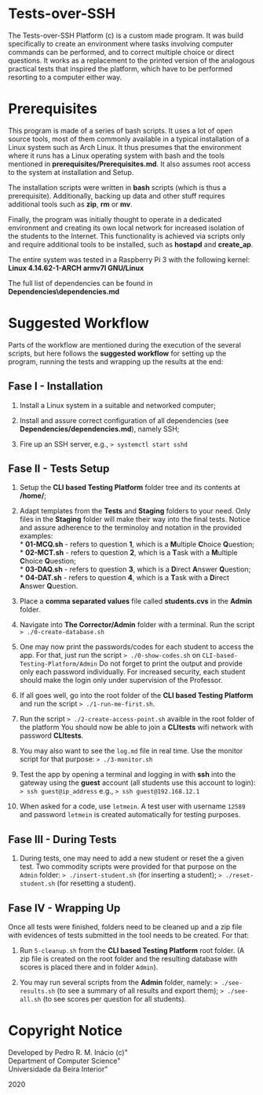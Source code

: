 #   Tests-over-SSH

  The Tests-over-SSH Platform (c) is a custom made program.
  It was build specifically to create an environment where tasks involving
  computer commands can be performed, and to correct multiple choice or direct
  questions. It works as a replacement to the printed version of the analogous
  practical tests that inspired the platform,  which have to be performed
  resorting to a computer either way.
   

#   Prerequisites

  This program is made of a series of bash scripts. It uses a lot of open 
  source tools, most of them commonly available in a typical installation of
  a Linux system such as Arch Linux. It thus presumes that the environment 
  where it runs has a Linux operating system with bash and the tools mentioned
  in **prerequisites/Prerequisites.md**. It also assumes root access to the 
  system at installation and Setup.

  The installation scripts were written in **bash** scripts (which is thus a 
  prerequisite). Additionally, backing up data and other stuff requires 
  additional tools such as **zip**, **rm** or **mv**.

  Finally, the program was initially thought to operate in a dedicated 
  environment and creating its own local network for increased isolation of
  the students to the Internet. This functionality is achieved via scripts
  only and require additional tools to be installed, such as **hostapd** 
  and **create_ap**. 

  The entire system was tested in a Raspberry Pi 3 with the following kernel:
  **Linux 4.14.62-1-ARCH armv7l GNU/Linux**

  The full list of dependencies can be found in 
  **Dependencies\dependencies.md**


#   Suggested Workflow

  Parts of the workflow are mentioned during the execution of the several
  scripts, but here follows the **suggested workflow** for setting up the
  program, running the tests and wrapping up the results at the end:


##  Fase I - Installation 

  1. Install a Linux system in a suitable and networked computer;

  2. Install and assure correct configuration of all dependencies
  (see **Dependencies/dependencies.md**), namely SSH;

  3. Fire up an SSH server, e.g., 
  `> systemctl start sshd`


##  Fase II - Tests Setup

  1. Setup the **CLI based Testing Platform** folder tree and its contents at
  **/home/**;

  2. Adapt templates from the **Tests** and **Staging** folders to your need. 
  Only files in the **Staging** folder will make their way into the final tests.
  Notice and assure adherence to the terminoloy and notation in the provided
  examples:  
    * **01-MCQ.sh** - refers to question **1**, which is a **M**ultiple 
    **C**hoice **Q**uestion;  
    * **02-MCT.sh** - refers to question **2**, which is a **T**ask with a 
    **M**ultiple **C**hoice **Q**uestion;  
    * **03-DAQ.sh** - refers to question **3**, which is a **D**irect 
    **A**nswer **Q**uestion;  
    * **04-DAT.sh** - refers to question **4**, which is a **T**ask with a 
    **D**irect **A**nswer **Q**uestion.  

  3. Place a **comma separated values** file called **students.cvs** in
  the **Admin** folder. 

  4. Navigate into **The Corrector/Admin** folder with a terminal. Run the
  script 
  `> ./0-create-database.sh`

  5. One may now print the passwords/codes for each student to access the 
  app. For that, just run the script
  `> ./0-show-codes.sh` on `CLI-based-Testing-Platform/Admin`
  Do not forget to print the output and provide only each password 
  individually. For increased security, each student should make the login 
  only under supervision of the Professor.

  6. If all goes well, go into the root folder of the 
  **CLI based Testing Platform** and run the script 
  `> ./1-run-me-first.sh`.

  7. Run the script
  `> ./2-create-access-point.sh` avaible in the root folder of the platform
  You should now be able to join a **CLItests** wifi network with 
  password **CLItests**.  

  8. You may also want to see the `log.md` file in real time. Use the monitor
  script for that purpose:
  `> ./3-monitor.sh`

  9. Test the app by opening a terminal and logging in with **ssh** into the 
  gateway using the **guest** account (all students use this account to login):
  `> ssh guest@ip_address`
  e.g.,
  `> ssh guest@192.168.12.1`

  10. When asked for a code, use `letmein`. A test user with username `12589`
  and password `letmein` is created automatically for testing purposes.


##  Fase III - During Tests 

  1. During tests, one may need to add a new student or reset the a given 
  test. Two commodity scripts were provided for that purpose on the `Admin`
  folder:
  `> ./insert-student.sh` (for inserting a student);
  `> ./reset-student.sh` (for resetting a student).


##  Fase IV - Wrapping Up

  Once all tests were finished, folders need to be cleaned up and a zip file
  with evidences of tests submitted in the tool needs to be created. For that:

  1. Run `5-cleanup.sh` from the **CLI based Testing Platform** root folder.
  (A zip file is created on the root folder and the resulting database with 
  scores is placed there and in folder `Admin`).

  2. You may run several scripts from the **Admin** folder, namely:
  `> ./see-results.sh` (to see a summary of all results and export them);
  `> ./see-all.sh`     (to see scores per question for all students).

#   Copyright Notice

  Developed by Pedro R. M. Inácio (c)"  
  Department of Computer Science"  
  Universidade da Beira Interior"  

  2020
